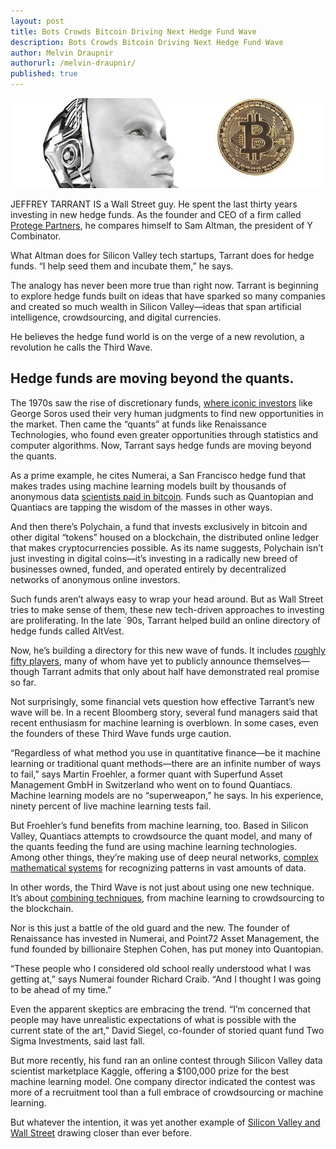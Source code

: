 ```yaml
---
layout: post
title: Bots Crowds Bitcoin Driving Next Hedge Fund Wave
description: Bots Crowds Bitcoin Driving Next Hedge Fund Wave
author: Melvin Draupnir
authorurl: /melvin-draupnir/
published: true
---
```


<p><center><img src="/images/bots-crowds-bitcoin.jpg" alt="Bots Crowds Bitcoin"/></center></p>

<p>JEFFREY TARRANT IS a Wall Street guy. He spent the last thirty years investing in new hedge funds. As the founder and CEO of a firm called <a href="/how-an-etf-approval-could-impact-bitcoins-price-charts/">Protege Partners</a>, he compares himself to Sam Altman, the president of Y Combinator. </p>

<p>What Altman does for Silicon Valley tech startups, Tarrant does for hedge funds. “I help seed them and incubate them,” he says.</p>

<p>The analogy has never been more true than right now. Tarrant is beginning to explore hedge funds built on ideas that have sparked so many companies and created so much wealth in Silicon Valley—ideas that span artificial intelligence, crowdsourcing, and digital currencies. </p>

<p>He believes the hedge fund world is on the verge of a new revolution, a revolution he calls the Third Wave.</p>

<h2>Hedge funds are moving beyond the quants.</h2>

<p>The 1970s saw the rise of discretionary funds, <a href="/bitcoin-gambling-investments-312/">where iconic investors</a> like George Soros used their very human judgments to find new opportunities in the market. Then came the “quants” at funds like Renaissance Technologies, who found even greater opportunities through statistics and computer algorithms. Now, Tarrant says hedge funds are moving beyond the quants.</p>

<p>As a prime example, he cites Numerai, a San Francisco hedge fund that makes trades using machine learning models built by thousands of anonymous data <a href="/bitcoin-gambling-investments-212/">scientists paid in bitcoin</a>. Funds such as Quantopian and Quantiacs are tapping the wisdom of the masses in other ways. </p>

<p>And then there’s Polychain, a fund that invests exclusively in bitcoin and other digital “tokens” housed on a blockchain, the distributed online ledger that makes cryptocurrencies possible. As its name suggests, Polychain isn’t just investing in digital coins—it’s investing in a radically new breed of businesses owned, funded, and operated entirely by decentralized networks of anonymous online investors.</p>

<p>Such funds aren’t always easy to wrap your head around. But as Wall Street tries to make sense of them, these new tech-driven approaches to investing are proliferating. In the late `90s, Tarrant helped build an online directory of hedge funds called AltVest. </p>

<p>Now, he’s building a directory for this new wave of funds. It includes <a href="/best-bitcoin-faucet-2016/">roughly fifty players</a>, many of whom have yet to publicly announce themselves—though Tarrant admits that only about half have demonstrated real promise so far.</p>

<p>Not surprisingly, some financial vets question how effective Tarrant’s new wave will be. In a recent Bloomberg story, several fund managers said that recent enthusiasm for machine learning is overblown. In some cases, even the founders of these Third Wave funds urge caution.</p>

<p>“Regardless of what method you use in quantitative finance—be it machine learning or traditional quant methods—there are an infinite number of ways to fail,” says Martin Froehler, a former quant with Superfund Asset Management GmbH in Switzerland who went on to found Quantiacs. Machine learning models are no “superweapon,” he says. In his experience, ninety percent of live machine learning tests fail.</p>

<p>But Froehler’s fund benefits from machine learning, too. Based in Silicon Valley, Quantiacs attempts to crowdsource the quant model, and many of the quants feeding the fund are using machine learning technologies. Among other things, they’re making use of deep neural networks, <a href="/the-regain-of-bitcoin-will-it-be-strong-enough/">complex mathematical systems</a> for recognizing patterns in vast amounts of data. </p>

<p>In other words, the Third Wave is not just about using one new technique. It’s about <a href="/bitcoin-takes-a-dive-on-pboc-interference/">combining techniques</a>, from machine learning to crowdsourcing to the blockchain.</p>

<p>Nor is this just a battle of the old guard and the new. The founder of Renaissance has invested in Numerai, and Point72 Asset Management, the fund founded by billionaire Stephen Cohen, has put money into Quantopian. </p>

<p>“These people who I considered old school really understood what I was getting at,” says Numerai founder Richard Craib. “And I thought I was going to be ahead of my time.”</p>

<p>Even the apparent skeptics are embracing the trend. “I’m concerned that people may have unrealistic expectations of what is possible with the current state of the art,” David Siegel, co-founder of storied quant fund Two Sigma Investments, said last fall. </p>

<p>But more recently, his fund ran an online contest through Silicon Valley data scientist marketplace Kaggle, offering a $100,000 prize for the best machine learning model. One company director indicated the contest was more of a recruitment tool than a full embrace of crowdsourcing or machine learning. </p>

<p>But whatever the intention, it was yet another example of <a href="/bitcoin-over-usd-1030-on-china-fx-reserve-drop/">Silicon Valley and Wall Street</a> drawing closer than ever before.</p>
